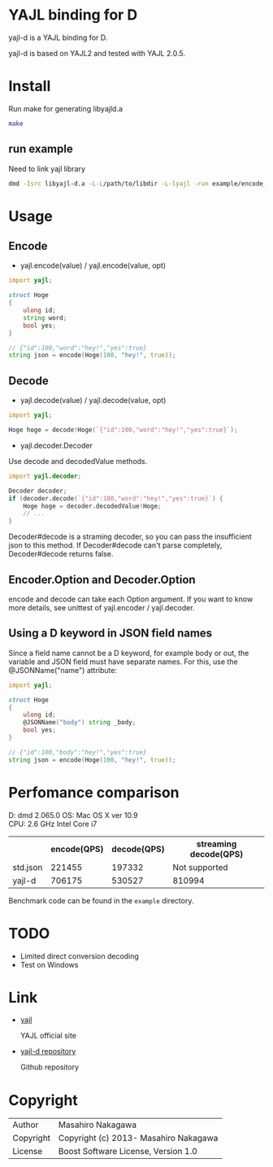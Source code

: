 # YAJL binding for D

yajl-d is a YAJL binding for D.

yajl-d is based on YAJL2 and tested with YAJL 2.0.5.

# Install

Run make for generating libyajld.a

```sh
make
```

## run example

Need to link yajl library

```sh
dmd -Isrc libyajl-d.a -L-L/path/to/libdir -L-lyajl -run example/encode_bench.d
```

# Usage

## Encode

* yajl.encode(value) / yajl.encode(value, opt)

```d
import yajl;

struct Hoge
{ 
    ulong id;
    string word;
    bool yes; 
}

// {"id":100,"word":"hey!","yes":true}
string json = encode(Hoge(100, "hey!", true));
```

## Decode

* yajl.decode(value) / yajl.decode(value, opt)

```d
import yajl;

Hoge hoge = decode!Hoge(`{"id":100,"word":"hey!","yes":true}`);
```

* yajl.decoder.Decoder

Use decode and decodedValue methods.

```d
import yajl.decoder;

Decoder decoder;
if (decoder.decode(`{"id":100,"word":"hey!","yes":true}`) {
    Hoge hoge = decoder.decodedValue!Hoge;
    // ...
}
```

Decoder#decode is a straming decoder, so you can pass the insufficient json to this method. If Decoder#decode can't parse completely, Decoder#decode returns false.

## Encoder.Option and Decoder.Option

encode and decode can take each Option argument. If you want to know more details, see unittest of yajl.encoder / yajl.decoder.

## Using a D keyword in JSON field names

Since a field name cannot be a D keyword, for example body or out, the variable and JSON field must have separate names. For this, use the @JSONName("name") attribute:

```d
import yajl;

struct Hoge
{ 
    ulong id;
    @JSONName("body") string _body;
    bool yes; 
}

// {"id":100,"body":"hey!","yes":true}
string json = encode(Hoge(100, "hey!", true));
```


# Perfomance comparison

D: dmd 2.065.0
OS: Mac OS X ver 10.9<br />
CPU: 2.6 GHz Intel Core i7<br />

<table>
  <tr>
    <th></th><th>encode(QPS)</th><th>decode(QPS)</th><th>streaming decode(QPS)</th>
  </tr>
  <tr>
    <td>std.json</td><td>221455</td><td>197332</td><td>Not supported</td>
  </tr>
  <tr>
    <td>yajl-d</td><td>706175</td><td>530527</td><td>810994</td>
  </tr>
</table>

Benchmark code can be found in the `example` directory.

# TODO

* Limited direct conversion decoding
* Test on Windows

# Link

* [yajl](http://lloyd.github.com/yajl/)

  YAJL official site

* [yajl-d repository](https://github.com/repeatedly/yajl-d)

  Github repository

# Copyright

<table>
  <tr>
    <td>Author</td><td>Masahiro Nakagawa <repeatedly@gmail.com></td>
  </tr>
  <tr>
    <td>Copyright</td><td>Copyright (c) 2013- Masahiro Nakagawa</td>
  </tr>
  <tr>
    <td>License</td><td>Boost Software License, Version 1.0</td>
  </tr>
</table>
